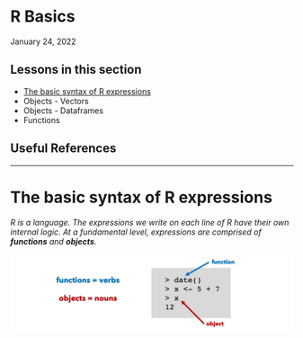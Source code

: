 # R Basics
January 24, 2022

## Lessons in this section
  * [The basic syntax of R expressions](#the-basic-syntax-of-r-expressions)
  * Objects - Vectors
  * Objects - Dataframes
  * Functions

## Useful References

-----

# The basic syntax of R expressions

_R is a language. The expressions we write on each line of R have their own internal logic. At a fundamental level, expressions are comprised of **functions** and **objects**._

<img src="webContent/WebContent_Powerpoint_functions_objects.jpg" width="600">
